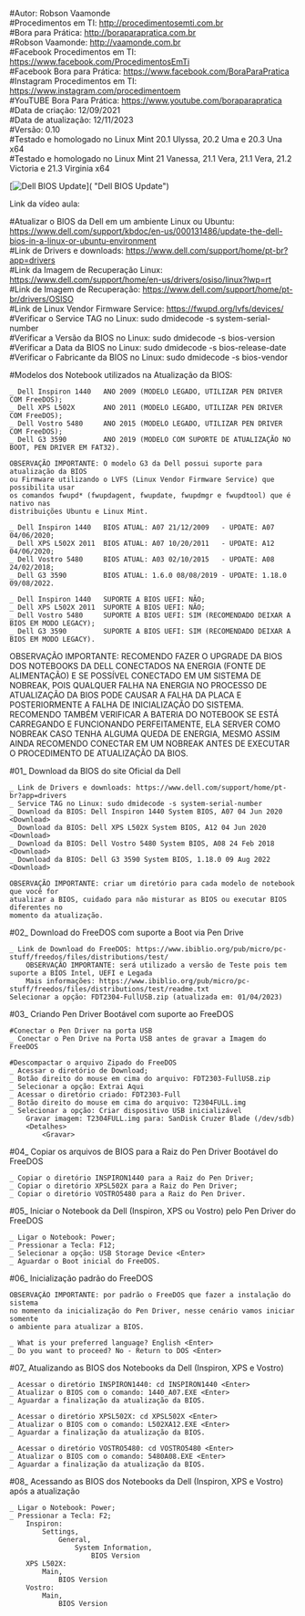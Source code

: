 #Autor: Robson Vaamonde<br>
#Procedimentos em TI: http://procedimentosemti.com.br<br>
#Bora para Prática: http://boraparapratica.com.br<br>
#Robson Vaamonde: http://vaamonde.com.br<br>
#Facebook Procedimentos em TI: https://www.facebook.com/ProcedimentosEmTi<br>
#Facebook Bora para Prática: https://www.facebook.com/BoraParaPratica<br>
#Instagram Procedimentos em TI: https://www.instagram.com/procedimentoem<br>
#YouTUBE Bora Para Prática: https://www.youtube.com/boraparapratica<br>
#Data de criação: 12/09/2021<br>
#Data de atualização: 12/11/2023<br>
#Versão: 0.10<br>
#Testado e homologado no Linux Mint 20.1 Ulyssa, 20.2 Uma e 20.3 Una x64<br>
#Testado e homologado no Linux Mint 21 Vanessa, 21.1 Vera, 21.1 Vera, 21.2 Victoria e 21.3 Virginia x64

[![Dell BIOS Update](http://img.youtube.com/vi//0.jpg)]( "Dell BIOS Update")

Link da vídeo aula: 

#Atualizar o BIOS da Dell em um ambiente Linux ou Ubuntu: https://www.dell.com/support/kbdoc/en-us/000131486/update-the-dell-bios-in-a-linux-or-ubuntu-environment<br>
#Link de Drivers e downloads: https://www.dell.com/support/home/pt-br?app=drivers<br>
#Link da Imagem de Recuperação Linux: https://www.dell.com/support/home/en-us/drivers/osiso/linux?lwp=rt<br>
#Link de Imagem de Recuperação: https://www.dell.com/support/home/pt-br/drivers/OSISO<br>
#Link de Linux Vendor Firmware Service: https://fwupd.org/lvfs/devices/<br>
#Verificar o Service TAG no Linux: sudo dmidecode -s system-serial-number<br>
#Verificar a Versão da BIOS no Linux: sudo dmidecode -s bios-version<br>
#Verificar a Data da BIOS no Linux: sudo dmidecode -s bios-release-date<br>
#Verificar o Fabricante da BIOS no Linux: sudo dmidecode -s bios-vendor

#Modelos dos Notebook utilizados na Atualização da BIOS:

	_ Dell Inspiron 1440   ANO 2009 (MODELO LEGADO, UTILIZAR PEN DRIVER COM FreeDOS);
	_ Dell XPS L502X       ANO 2011 (MODELO LEGADO, UTILIZAR PEN DRIVER COM FreeDOS);
	_ Dell Vostro 5480     ANO 2015 (MODELO LEGADO, UTILIZAR PEN DRIVER COM FreeDOS);
	_ Dell G3 3590         ANO 2019 (MODELO COM SUPORTE DE ATUALIZAÇÃO NO BOOT, PEN DRIVER EM FAT32).

	OBSERVAÇÃO IMPORTANTE: O modelo G3 da Dell possui suporte para atualização da BIOS
	ou Firmware utilizando o LVFS (Linux Vendor Firmware Service) que possibilita usar
	os comandos fwupd* (fwupdagent, fwupdate, fwupdmgr e fwupdtool) que é nativo nas
	distribuições Ubuntu e Linux Mint.

	_ Dell Inspiron 1440   BIOS ATUAL: A07 21/12/2009   - UPDATE: A07 04/06/2020;
	_ Dell XPS L502X 2011  BIOS ATUAL: A07 10/20/2011   - UPDATE: A12 04/06/2020;
	_ Dell Vostro 5480     BIOS ATUAL: A03 02/10/2015   - UPDATE: A08 24/02/2018;
	_ Dell G3 3590         BIOS ATUAL: 1.6.0 08/08/2019 - UPDATE: 1.18.0 09/08/2022.

	_ Dell Inspiron 1440   SUPORTE A BIOS UEFI: NÃO;
	_ Dell XPS L502X 2011  SUPORTE A BIOS UEFI: NÃO;
	_ Dell Vostro 5480     SUPORTE A BIOS UEFI: SIM (RECOMENDADO DEIXAR A BIOS EM MODO LEGACY);
	_ Dell G3 3590         SUPORTE A BIOS UEFI: SIM (RECOMENDADO DEIXAR A BIOS EM MODO LEGACY).

OBSERVAÇÃO IMPORTANTE: RECOMENDO FAZER O UPGRADE DA BIOS DOS NOTEBOOKS DA DELL CONECTADOS
NA ENERGIA (FONTE DE ALIMENTAÇÃO) E SE POSSÍVEL CONECTADO EM UM SISTEMA DE NOBREAK, POIS
QUALQUER FALHA NA ENERGIA NO PROCESSO DE ATUALIZAÇÃO DA BIOS PODE CAUSAR A FALHA DA PLACA
E POSTERIORMENTE A FALHA DE INICIALIZAÇÃO DO SISTEMA. RECOMENDO TAMBÉM VERIFICAR A BATERIA
DO NOTEBOOK SE ESTÁ CARREGANDO E FUNCIONANDO PERFEITAMENTE, ELA SERVER COMO NOBREAK CASO
TENHA ALGUMA QUEDA DE ENERGIA, MESMO ASSIM AINDA RECOMENDO CONECTAR EM UM NOBREAK ANTES DE
EXECUTAR O PROCEDIMENTO DE ATUALIZAÇÃO DA BIOS.

#01_ Download da BIOS do site Oficial da Dell

	_ Link de Drivers e downloads: https://www.dell.com/support/home/pt-br?app=drivers
	_ Service TAG no Linux: sudo dmidecode -s system-serial-number
	_ Download da BIOS: Dell Inspiron 1440 System BIOS, A07 04 Jun 2020 <Download>
	_ Download da BIOS: Dell XPS L502X System BIOS, A12 04 Jun 2020 <Download>
	_ Download da BIOS: Dell Vostro 5480 System BIOS, A08 24 Feb 2018 <Download>
	_ Download da BIOS: Dell G3 3590 System BIOS, 1.18.0 09 Aug 2022 <Download>

	OBSERVAÇÃO IMPORTANTE: criar um diretório para cada modelo de notebook que você for
	atualizar a BIOS, cuidado para não misturar as BIOS ou executar BIOS diferentes no
	momento da atualização.

#02_ Download do FreeDOS com suporte a Boot via Pen Drive

	_ Link de Download do FreeDOS: https://www.ibiblio.org/pub/micro/pc-stuff/freedos/files/distributions/test/
		OBSERVAÇÃO IMPORTANTE: será utilizado a versão de Teste pois tem suporte a BIOS Intel, UEFI e Legada
		Mais informações: https://www.ibiblio.org/pub/micro/pc-stuff/freedos/files/distributions/test/readme.txt
	Selecionar a opção: FDT2304-FullUSB.zip (atualizada em: 01/04/2023)

#03_ Criando Pen Driver Bootável com suporte ao FreeDOS

	#Conectar o Pen Driver na porta USB
	_ Conectar o Pen Drive na Porta USB antes de gravar a Imagem do FreeDOS

	#Descompactar o arquivo Zipado do FreeDOS
	_ Acessar o diretório de Download;
	_ Botão direito do mouse em cima do arquivo: FDT2303-FullUSB.zip
	_ Selecionar a opção: Extrai Aqui
	_ Acessar o diretório criado: FDT2303-Full
	_ Botão direito do mouse em cima do arquivo: T2304FULL.img
	_ Selecionar a opção: Criar dispositivo USB inicializável
		Gravar imagem: T2304FULL.img para: SanDisk Cruzer Blade (/dev/sdb)
		<Detalhes>
			<Gravar>

#04_ Copiar os arquivos de BIOS para a Raiz do Pen Driver Bootável do FreeDOS

	_ Copiar o diretório INSPIRON1440 para a Raiz do Pen Driver;
	_ Copiar o diretório XPSL502X para a Raiz do Pen Driver;
	_ Copiar o diretório VOSTRO5480 para a Raiz do Pen Driver.

#05_ Iniciar o Notebook da Dell (Inspiron, XPS ou Vostro) pelo Pen Driver do FreeDOS

	_ Ligar o Notebook: Power;
	_ Pressionar a Tecla: F12;
	_ Selecionar a opção: USB Storage Device <Enter>
	_ Aguardar o Boot inicial do FreeDOS.

#06_ Inicialização padrão do FreeDOS

	OBSERVAÇÃO IMPORTANTE: por padrão o FreeDOS que fazer a instalação do sistema
	no momento da inicialização do Pen Driver, nesse cenário vamos iniciar somente
	o ambiente para atualizar a BIOS.

	_ What is your preferred language? English <Enter>
	_ Do you want to proceed? No - Return to DOS <Enter>

#07_ Atualizando as BIOS dos Notebooks da Dell (Inspiron, XPS e Vostro)

	_ Acessar o diretório INSPIRON1440: cd INSPIRON1440 <Enter>
	_ Atualizar o BIOS com o comando: 1440_A07.EXE <Enter>
	_ Aguardar a finalização da atualização da BIOS.

	_ Acessar o diretório XPSL502X: cd XPSL502X <Enter>
	_ Atualizar o BIOS com o comando: L502XA12.EXE <Enter>
	_ Aguardar a finalização da atualização da BIOS.

	_ Acessar o diretório VOSTRO5480: cd VOSTRO5480 <Enter>
	_ Atualizar o BIOS com o comando: 5480A08.EXE <Enter>
	_ Aguardar a finalização da atualização da BIOS.

#08_ Acessando as BIOS dos Notebooks da Dell (Inspiron, XPS e Vostro) após a atualização

	_ Ligar o Notebook: Power;
	_ Pressionar a Tecla: F2;
		Inspiron: 
			Settings, 
				General, 
					System Information, 
						BIOS Version
		XPS L502X: 
			Main, 
				BIOS Version
		Vostro: 
			Main, 
				BIOS Version